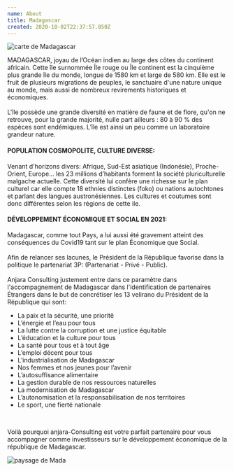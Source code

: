```yaml
---
name: About
title: Madagascar
created: 2020-10-02T22:37:57.850Z
---
```


<div className="container">

<div className="card">

<div className="about-wrapper">

<div className="card about">

<div className="mada-ville">

![carte de Madagascar](/media/img/madagascar-2020.jpg)

</div>
<div className="card-container main-body">
MADAGASCAR, joyau de l’Océan indien au large des côtes du continent africain. Cette île surnommée Île rouge ou Île continent est la cinquième plus grande île du monde, longue de 1580 km et large de 580 km. Elle est le fruit de plusieurs migrations de peuples, le sanctuaire d'une nature unique au monde, mais aussi de nombreux revirements historiques et économiques.
<br /><br />
L'île possède une grande diversité en matière de faune et de flore, qu'on ne retrouve, pour la grande majorité, nulle part ailleurs : 80 à 90 % des espèces sont endémiques. L’île est ainsi un peu comme un laboratoire grandeur nature.
</div>
</div>

<div className="card about">

<div className="card-container main-body">

<div className="heading-center about-top">

#### POPULATION COSMOPOLITE, CULTURE DIVERSE:

</div>

Venant d'horizons divers: Afrique, Sud-Est asiatique (Indonésie), Proche-Orient, Europe… les 23 millions d’habitants forment la société pluriculturelle malgache actuelle. Cette diversité lui confère une richesse sur le plan culturel car elle compte 18 ethnies distinctes (foko) ou nations autochtones et parlant des langues austronésiennes. Les cultures et coutumes sont donc différentes selon les régions de cette ile.

<div className="heading-center">

#### DÉVELOPPEMENT ÉCONOMIQUE ET SOCIAL EN 2021:

</div>

Madagascar, comme tout Pays, a lui aussi été gravement atteint des conséquences du Covid19 tant sur le plan Économique que Social.
<br /><br />
Afin de relancer ses lacunes, le Président de la République favorise dans la politique le partenariat 3P: (Partenariat - Privé - Public).
<br /><br />
Anjara Consulting justement entre dans ce paramètre dans l'accompagnement de Madagascar dans l'identification de partenaires Étrangers dans le but de concrétiser les 13 velirano du Président de la République qui sont:
<br />

- La paix et la sécurité, une prioritê
- L’énergie et l’eau pour tous
- La lutte contre la corruption et une justice équitable
- L’éducation et la culture pour tous
- La santé pour tous et à tout âge
- L’emploi décent pour tous
- L’industrialisation de Madagascar
- Nos femmes et nos jeunes pour l’avenir
- L’autosuffisance alimentaire
- La gestion durable de nos ressources naturelles
- La modernisation de Madagascar
- L’autonomisation et la responsabilisation de nos territoires
- Le sport, une fierté nationale

<br />

Voilà pourquoi anjara-Consulting est votre parfait partenaire pour vous accompagner comme investisseurs sur le développement économique de la république de Madagascar.

</div>

</div>

</div>

<div className="main-body__anjara">

![paysage de Mada](/media/img/anjara.jpg)

</div>

</div>

</div>
